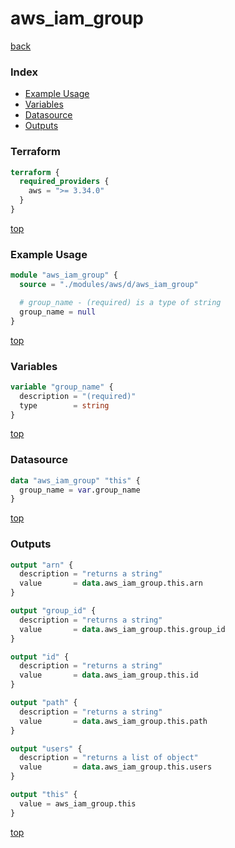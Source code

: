 # aws_iam_group

[back](../aws.md)

### Index

- [Example Usage](#example-usage)
- [Variables](#variables)
- [Datasource](#datasource)
- [Outputs](#outputs)

### Terraform

```terraform
terraform {
  required_providers {
    aws = ">= 3.34.0"
  }
}
```

[top](#index)

### Example Usage

```terraform
module "aws_iam_group" {
  source = "./modules/aws/d/aws_iam_group"

  # group_name - (required) is a type of string
  group_name = null
}
```

[top](#index)

### Variables

```terraform
variable "group_name" {
  description = "(required)"
  type        = string
}
```

[top](#index)

### Datasource

```terraform
data "aws_iam_group" "this" {
  group_name = var.group_name
}
```

[top](#index)

### Outputs

```terraform
output "arn" {
  description = "returns a string"
  value       = data.aws_iam_group.this.arn
}

output "group_id" {
  description = "returns a string"
  value       = data.aws_iam_group.this.group_id
}

output "id" {
  description = "returns a string"
  value       = data.aws_iam_group.this.id
}

output "path" {
  description = "returns a string"
  value       = data.aws_iam_group.this.path
}

output "users" {
  description = "returns a list of object"
  value       = data.aws_iam_group.this.users
}

output "this" {
  value = aws_iam_group.this
}
```

[top](#index)